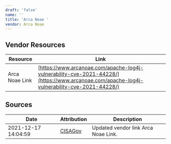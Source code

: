 ```yaml
---
draft: 'false'
name: ''
title: 'Arca Noae '
vendor: Arca Noae
---
```


## Vendor Resources
| Resource | Link |
| --- | --- |
| Arca Noae Link | [https://www.arcanoae.com/apache-log4j-vulnerability-cve-2021-44228/](https://www.arcanoae.com/apache-log4j-vulnerability-cve-2021-44228/) |



## Sources
| Date | Attribution | Description |
| --- | --- | --- |
| 2021-12-17 14:04:59 | [CISAGov](https://raw.githubusercontent.com/cisagov/log4j-affected-db/develop/README.md) | Updated vendor link Arca Noae Link.  |
